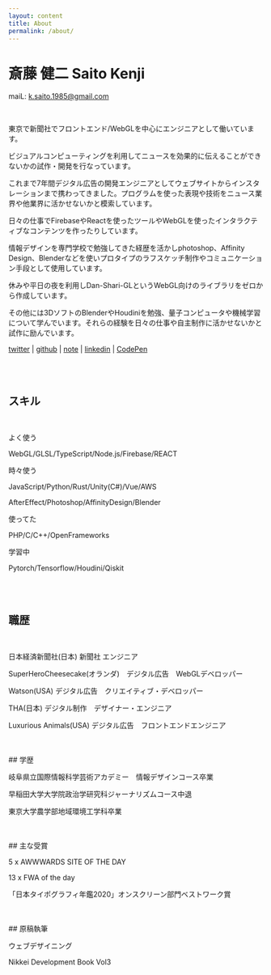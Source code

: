 ```yaml
---
layout: content
title: About
permalink: /about/
---
```



<h1 class="about-h1">斎藤 健二 Saito Kenji</h1>

maiL: k.saito.1985@gmail.com

<br>

東京で新聞社でフロントエンド/WebGLを中心にエンジニアとして働いています。

ビジュアルコンピューティングを利用してニュースを効果的に伝えることができないかの試作・開発を行なっています。

これまで7年間デジタル広告の開発エンジニアとしてウェブサイトからインスタレーションまで携わってきました。プログラムを使った表現や技術をニュース業界や他業界に活かせないかと模索しています。

日々の仕事でFirebaseやReactを使ったツールやWebGLを使ったインタラクティブなコンテンツを作ったりしています。

情報デザインを専門学校で勉強してきた経歴を活かしphotoshop、Affinity Design、Blenderなどを使いプロタイプのラフスケッチ制作やコミュニケーション手段として使用しています。

休みや平日の夜を利用しDan-Shari-GLというWebGL向けのライブラリをゼロから作成しています。

その他には3DソフトのBlenderやHoudiniを勉強、量子コンピュータや機械学習について学んでいます。それらの経験を日々の仕事や自主制作に活かせないかと試作に励んでいます。

[twitter](https://twitter.com/kenji_special)
 | [github](https://github.com/kenjiSpecial)
 | [note](https://note.com/kenji_special)
 | [linkedin](https://www.linkedin.com/in/kenji-saito-5a327340)
 | [CodePen](http://codepen.io/kenjiSpecial/)

<br>
<br>
<h2>スキル</h2>
<br>

よく使う

WebGL/GLSL/TypeScript/Node.js/Firebase/REACT

時々使う

JavaScript/Python/Rust/Unity(C#)/Vue/AWS

AfterEffect/Photoshop/AffinityDesign/Blender

使ってた

PHP/C/C++/OpenFrameworks

学習中

Pytorch/Tensorflow/Houdini/Qiskit

<br>
<br>

## 職歴
<br>

日本経済新聞社(日本) 新聞社 エンジニア

SuperHeroCheesecake(オランダ)　デジタル広告　WebGLデベロッパー

Watson(USA) デジタル広告　クリエイティブ・デベロッパー

THA(日本) デジタル制作　デザイナー・エンジニア

Luxurious Animals(USA) デジタル広告　フロントエンドエンジニア


<br>
<br>
## 学歴
<br>

岐阜県立国際情報科学芸術アカデミー　情報デザインコース卒業

早稲田大学大学院政治学研究科ジャーナリズムコース中退

東京大学農学部地域環境工学科卒業

<br>
<br>
## 主な受賞
<br>

5 x AWWWARDS SITE OF THE DAY

13 x FWA of the day

「日本タイポグラフィ年鑑2020」オンスクリーン部門ベストワーク賞

<br>
<br>
## 原稿執筆
<br>

ウェブデザイニング

Nikkei Development Book Vol3

